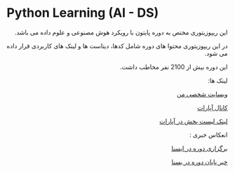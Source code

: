 # Python Learning (AI - DS)

<div dir='rtl'>

این ریپوزیتوری مختص به دوره پایتون با رویکرد هوش مصنوعی و علوم داده می باشد.

در این ریپوزیتوری محتوا های دوره شامل کدها، دیتاست ها و لینک های کاربردی قرار داده می شود.

این دوره بیش از 2100 نفر مخاطب داشت. 
 
 لینک ها: 
 
[وبسایت شخصی من](https://amirhosseinbabaeayan.ir/)

[کانال آپارات](https://www.aparat.com/amirhosseinbabaeayan)

[لینک لیست پخش در آپارات](https://www.aparat.com/v/r84bM?playlist=1217818)

انعکاس خبری :
 
[برگزاری دوره در ایسنا](https://www.isna.ir/news/1400062316789/)
 
[خبر پایان دوره در بسنا](https://basna.ir/fa/news/5643/)
</div>
